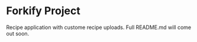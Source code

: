 # Forkify Project

Recipe application with custome recipe uploads.
Full README.md will come out soon.
